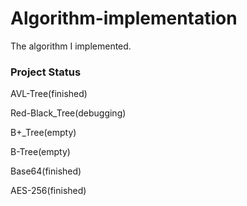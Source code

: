 # Algorithm-implementation
The algorithm I implemented. 

### Project Status
AVL-Tree(finished)

Red-Black\_Tree(debugging)

B+\_Tree(empty)

B-Tree(empty)

Base64(finished)

AES-256(finished)

